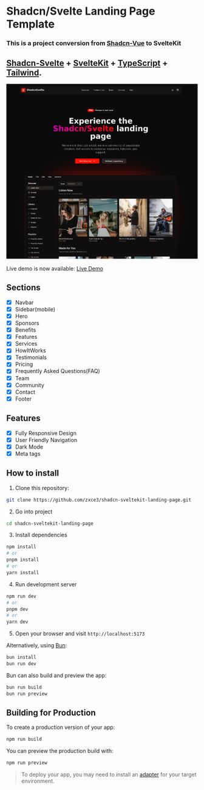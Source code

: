 # Shadcn/Svelte Landing Page Template

### This is a project conversion from <a href="https://github.com/leoMirandaa/shadcn-vue-landing-page" target="_blank">Shadcn-Vue</a> to SvelteKit

## <a href="https://www.shadcn-svelte.com/" target="_blank">Shadcn-Svelte</a> + <a href="https://kit.svelte.dev/" target="_blank">SvelteKit</a> + <a href="https://www.typescriptlang.org/" target="_blank">TypeScript</a> + <a href="https://tailwindcss.com/" target="_blank">Tailwind</a>.

![alt text](./static/demo-image.png)

Live demo is now available: <a href="https://shadcn-sveltekit-landing-page.zxce3.net" target="_blank">Live Demo</a>

## Sections

- [x] Navbar
- [x] Sidebar(mobile)
- [x] Hero
- [x] Sponsors
- [x] Benefits
- [x] Features
- [x] Services
- [x] HowItWorks
- [x] Testimonials
- [x] Pricing
- [x] Frequently Asked Questions(FAQ)
- [x] Team
- [x] Community
- [x] Contact
- [x] Footer

## Features

- [x] Fully Responsive Design
- [x] User Friendly Navigation
- [x] Dark Mode
- [x] Meta tags

## How to install

1. Clone this repository:

```bash
git clone https://github.com/zxce3/shadcn-sveltekit-landing-page.git
```

2. Go into project

```bash
cd shadcn-sveltekit-landing-page
```

3. Install dependencies

```bash
npm install
# or
pnpm install
# or
yarn install
```

4. Run development server

```bash
npm run dev
# or
pnpm dev
# or
yarn dev
```

5. Open your browser and visit `http://localhost:5173`

Alternatively, using [Bun](https://bun.sh/):

```bash
bun install
bun run dev
```

Bun can also build and preview the app:

```bash
bun run build
bun run preview
```

## Building for Production

To create a production version of your app:

```bash
npm run build
```

You can preview the production build with:

```bash
npm run preview
```

> To deploy your app, you may need to install an [adapter](https://kit.svelte.dev/docs/adapters) for your target environment.
